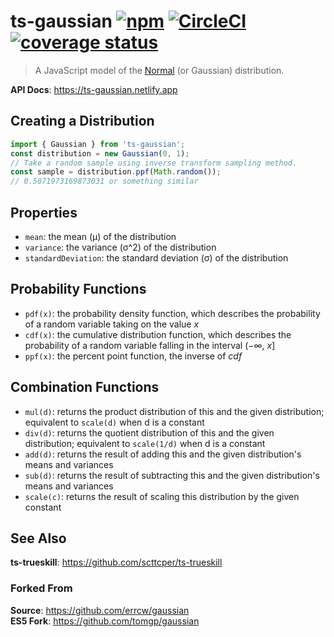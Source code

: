 # ts-gaussian [![npm](https://img.shields.io/npm/v/ts-gaussian.svg?maxAge=3600)](https://www.npmjs.com/package/ts-gaussian) [![CircleCI](https://circleci.com/gh/scttcper/ts-gaussian.svg?style=svg)](https://circleci.com/gh/scttcper/ts-gaussian) [![coverage status](https://codecov.io/gh/scttcper/ts-gaussian/branch/master/graph/badge.svg)](https://codecov.io/gh/scttcper/ts-gaussian)

> A JavaScript model of the [Normal](http://en.wikipedia.org/wiki/Normal_distribution)
(or Gaussian) distribution.

__API Docs__: https://ts-gaussian.netlify.app  

## Creating a Distribution

```ts
import { Gaussian } from 'ts-gaussian';
const distribution = new Gaussian(0, 1);
// Take a random sample using inverse transform sampling method.
const sample = distribution.ppf(Math.random());
// 0.5071973169873031 or something similar
```

## Properties

* `mean`: the mean (μ) of the distribution
* `variance`: the variance (σ^2) of the distribution
* `standardDeviation`: the standard deviation (σ) of the distribution

## Probability Functions

* `pdf(x)`: the probability density function, which describes the probability
  of a random variable taking on the value _x_
* `cdf(x)`: the cumulative distribution function, which describes the probability of a random variable falling in the interval (−∞, _x_]
* `ppf(x)`: the percent point function, the inverse of _cdf_

## Combination Functions

* `mul(d)`: returns the product distribution of this and the given distribution; equivalent to `scale(d)` when d is a constant
* `div(d)`: returns the quotient distribution of this and the given distribution; equivalent to `scale(1/d)` when d is a constant
* `add(d)`: returns the result of adding this and the given distribution's means and variances
* `sub(d)`: returns the result of subtracting this and the given distribution's means and variances
* `scale(c)`: returns the result of scaling this distribution by the given constant

## See Also

__ts-trueskill__: https://github.com/scttcper/ts-trueskill

### Forked From

__Source__: https://github.com/errcw/gaussian  
__ES5 Fork__: https://github.com/tomgp/gaussian
